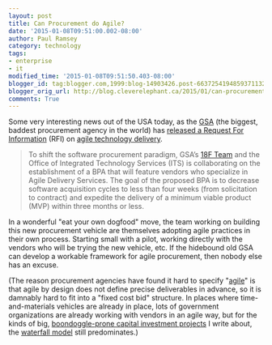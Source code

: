 ```yaml
---
layout: post
title: Can Procurement do Agile?
date: '2015-01-08T09:51:00.002-08:00'
author: Paul Ramsey
category: technology
tags:
- enterprise
- it
modified_time: '2015-01-08T09:51:50.403-08:00'
blogger_id: tag:blogger.com,1999:blog-14903426.post-6637254194859371132
blogger_orig_url: http://blog.cleverelephant.ca/2015/01/can-procurement-do-agile.html
comments: True
---
```


Some very interesting news out of the USA today, as the [GSA](http://gsa.gov) (the biggest, baddest procurement agency in the world) has [released a Request For Information](https://interact.gsa.gov/blog/gsa-releases-rfi-proposed-agile-delivery-services-bpa-–-industry-feedback-needed) (RFI) on [agile technology delivery](http://en.wikipedia.org/wiki/Agile_software_development). 

> To shift the software procurement paradigm, GSA’s [18F Team](http://18f.gsa.gov/) and the Office of Integrated Technology Services (ITS) is collaborating on the establishment of a BPA that will feature vendors who specialize in Agile Delivery Services.  The goal of the proposed BPA is to decrease software acquisition cycles to less than four weeks (from solicitation to contract) and expedite the delivery of a minimum viable product (MVP) within three months or less. 

In a wonderful "eat your own dogfood" move, the team working on building this new procurement vehicle are themselves adopting agile practices in their own process. Starting small with a pilot, working directly with the vendors who will be trying the new vehicle, etc. If the hidebound old GSA can develop a workable framework for agile procurement, then nobody else has an excuse.  

(The reason procurement agencies have found it hard to specify "[agile](http://en.wikipedia.org/wiki/Agile_software_development)" is that agile by design does not define precise deliverables in advance, so it is damnably hard to fit into a "fixed cost bid" structure. In places where time-and-materials vehicles are already in place, lots of government organizations are already working with vendors in an agile way, but for the kinds of big, [boondoggle-prone capital investment projects](/2014/11/my-tax-dollars-at-work.html) I write about, the [waterfall model](http://en.wikipedia.org/wiki/Waterfall_model) still predominates.)
